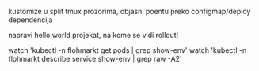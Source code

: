 kustomize u split tmux prozorima, objasni poentu preko configmap/deploy dependencija

napravi hello world projekat, na kome se vidi rollout!

watch 'kubectl -n flohmarkt get pods | grep show-env'
watch 'kubectl -n flohmarkt describe service show-env | grep raw -A2'
